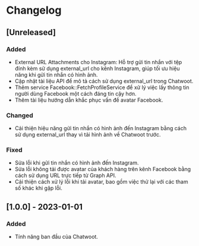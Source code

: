 # Changelog

## [Unreleased]

### Added
- External URL Attachments cho Instagram: Hỗ trợ gửi tin nhắn với tệp đính kèm sử dụng external_url cho kênh Instagram, giúp tối ưu hiệu năng khi gửi tin nhắn có hình ảnh.
- Cập nhật tài liệu API để mô tả cách sử dụng external_url trong Chatwoot.
- Thêm service Facebook::FetchProfileService để xử lý việc lấy thông tin người dùng Facebook một cách đáng tin cậy hơn.
- Thêm tài liệu hướng dẫn khắc phục vấn đề avatar Facebook.

### Changed
- Cải thiện hiệu năng gửi tin nhắn có hình ảnh đến Instagram bằng cách sử dụng external_url thay vì tải hình ảnh về Chatwoot trước.

### Fixed
- Sửa lỗi khi gửi tin nhắn có hình ảnh đến Instagram.
- Sửa lỗi không tải được avatar của khách hàng trên kênh Facebook bằng cách sử dụng URL trực tiếp từ Graph API.
- Cải thiện cách xử lý lỗi khi tải avatar, bao gồm việc thử lại với các tham số khác khi gặp lỗi.

## [1.0.0] - 2023-01-01

### Added
- Tính năng ban đầu của Chatwoot.
